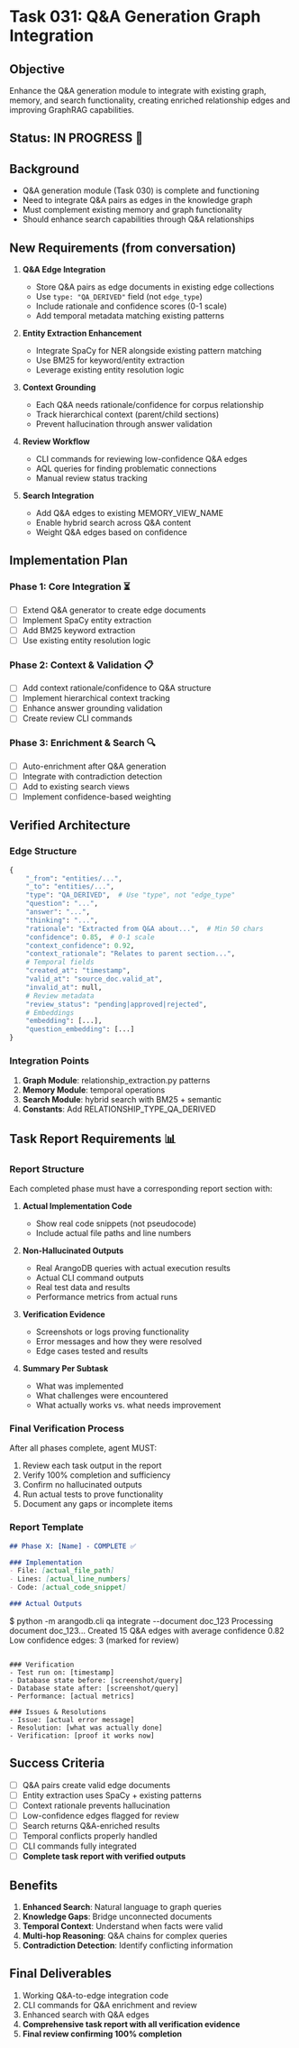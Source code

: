 # Task 031: Q&A Generation Graph Integration

## Objective
Enhance the Q&A generation module to integrate with existing graph, memory, and search functionality, creating enriched relationship edges and improving GraphRAG capabilities.

## Status: IN PROGRESS 🔧

## Background
- Q&A generation module (Task 030) is complete and functioning
- Need to integrate Q&A pairs as edges in the knowledge graph
- Must complement existing memory and graph functionality
- Should enhance search capabilities through Q&A relationships

## New Requirements (from conversation)
1. **Q&A Edge Integration**
   - Store Q&A pairs as edge documents in existing edge collections
   - Use `type: "QA_DERIVED"` field (not `edge_type`)
   - Include rationale and confidence scores (0-1 scale)
   - Add temporal metadata matching existing patterns

2. **Entity Extraction Enhancement**
   - Integrate SpaCy for NER alongside existing pattern matching
   - Use BM25 for keyword/entity extraction
   - Leverage existing entity resolution logic

3. **Context Grounding**
   - Each Q&A needs rationale/confidence for corpus relationship
   - Track hierarchical context (parent/child sections)
   - Prevent hallucination through answer validation

4. **Review Workflow**
   - CLI commands for reviewing low-confidence Q&A edges
   - AQL queries for finding problematic connections
   - Manual review status tracking

5. **Search Integration**
   - Add Q&A edges to existing MEMORY_VIEW_NAME
   - Enable hybrid search across Q&A content
   - Weight Q&A edges based on confidence

## Implementation Plan

### Phase 1: Core Integration ⏳
- [ ] Extend Q&A generator to create edge documents
- [ ] Implement SpaCy entity extraction
- [ ] Add BM25 keyword extraction
- [ ] Use existing entity resolution logic

### Phase 2: Context & Validation 📋
- [ ] Add context rationale/confidence to Q&A structure
- [ ] Implement hierarchical context tracking
- [ ] Enhance answer grounding validation
- [ ] Create review CLI commands

### Phase 3: Enrichment & Search 🔍
- [ ] Auto-enrichment after Q&A generation
- [ ] Integrate with contradiction detection
- [ ] Add to existing search views
- [ ] Implement confidence-based weighting

## Verified Architecture

### Edge Structure
```python
{
    "_from": "entities/...",
    "_to": "entities/...",
    "type": "QA_DERIVED",  # Use "type", not "edge_type"
    "question": "...",
    "answer": "...",
    "thinking": "...",
    "rationale": "Extracted from Q&A about...",  # Min 50 chars
    "confidence": 0.85,  # 0-1 scale
    "context_confidence": 0.92,
    "context_rationale": "Relates to parent section...",
    # Temporal fields
    "created_at": "timestamp",
    "valid_at": "source_doc.valid_at",
    "invalid_at": null,
    # Review metadata
    "review_status": "pending|approved|rejected",
    # Embeddings
    "embedding": [...],
    "question_embedding": [...]
}
```

### Integration Points
1. **Graph Module**: relationship_extraction.py patterns
2. **Memory Module**: temporal operations
3. **Search Module**: hybrid search with BM25 + semantic
4. **Constants**: Add RELATIONSHIP_TYPE_QA_DERIVED

## Task Report Requirements 📊

### Report Structure
Each completed phase must have a corresponding report section with:

1. **Actual Implementation Code**
   - Show real code snippets (not pseudocode)
   - Include actual file paths and line numbers

2. **Non-Hallucinated Outputs**
   - Real ArangoDB queries with actual execution results
   - Actual CLI command outputs
   - Real test data and results
   - Performance metrics from actual runs

3. **Verification Evidence**
   - Screenshots or logs proving functionality
   - Error messages and how they were resolved
   - Edge cases tested and results

4. **Summary Per Subtask**
   - What was implemented
   - What challenges were encountered
   - What actually works vs. what needs improvement

### Final Verification Process
After all phases complete, agent MUST:
1. Review each task output in the report
2. Verify 100% completion and sufficiency
3. Confirm no hallucinated outputs
4. Run actual tests to prove functionality
5. Document any gaps or incomplete items

### Report Template
```markdown
## Phase X: [Name] - COMPLETE ✅

### Implementation
- File: [actual_file_path]
- Lines: [actual_line_numbers]
- Code: [actual_code_snippet]

### Actual Outputs
```
$ python -m arangodb.cli qa integrate --document doc_123
Processing document doc_123...
Created 15 Q&A edges with average confidence 0.82
Low confidence edges: 3 (marked for review)
```

### Verification
- Test run on: [timestamp]
- Database state before: [screenshot/query]
- Database state after: [screenshot/query]
- Performance: [actual metrics]

### Issues & Resolutions
- Issue: [actual error message]
- Resolution: [what was actually done]
- Verification: [proof it works now]
```

## Success Criteria
- [ ] Q&A pairs create valid edge documents
- [ ] Entity extraction uses SpaCy + existing patterns
- [ ] Context rationale prevents hallucination
- [ ] Low-confidence edges flagged for review
- [ ] Search returns Q&A-enriched results
- [ ] Temporal conflicts properly handled
- [ ] CLI commands fully integrated
- [ ] **Complete task report with verified outputs**

## Benefits
1. **Enhanced Search**: Natural language to graph queries
2. **Knowledge Gaps**: Bridge unconnected documents
3. **Temporal Context**: Understand when facts were valid
4. **Multi-hop Reasoning**: Q&A chains for complex queries
5. **Contradiction Detection**: Identify conflicting information

## Final Deliverables
1. Working Q&A-to-edge integration code
2. CLI commands for Q&A enrichment and review
3. Enhanced search with Q&A edges
4. **Comprehensive task report with all verification evidence**
5. **Final review confirming 100% completion**